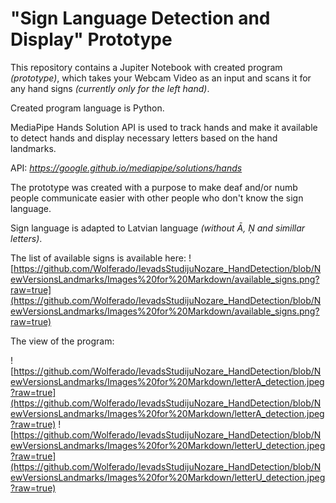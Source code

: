 # "Sign Language Detection and Display" Prototype

This repository contains a Jupiter Notebook with created program _(prototype)_, which takes your Webcam Video as an input and scans it for any hand signs _(currently only for the left hand)_.

Created program language is Python.

MediaPipe Hands Solution API is used to track hands and make it available to detect hands and display necessary letters based on the hand landmarks.

API: _https://google.github.io/mediapipe/solutions/hands_

The prototype was created with a purpose to make deaf and/or numb people communicate easier with other people who don't know the sign language.

Sign language is adapted to Latvian language _(without Ā, Ņ and simillar letters)_.

The list of available signs is available here: ![https://github.com/Wolferado/IevadsStudijuNozare_HandDetection/blob/NewVersionsLandmarks/Images%20for%20Markdown/available_signs.png?raw=true](https://github.com/Wolferado/IevadsStudijuNozare_HandDetection/blob/NewVersionsLandmarks/Images%20for%20Markdown/available_signs.png?raw=true)

The view of the program:

![https://github.com/Wolferado/IevadsStudijuNozare_HandDetection/blob/NewVersionsLandmarks/Images%20for%20Markdown/letterA_detection.jpeg?raw=true](https://github.com/Wolferado/IevadsStudijuNozare_HandDetection/blob/NewVersionsLandmarks/Images%20for%20Markdown/letterA_detection.jpeg?raw=true)
![https://github.com/Wolferado/IevadsStudijuNozare_HandDetection/blob/NewVersionsLandmarks/Images%20for%20Markdown/letterU_detection.jpeg?raw=true](https://github.com/Wolferado/IevadsStudijuNozare_HandDetection/blob/NewVersionsLandmarks/Images%20for%20Markdown/letterU_detection.jpeg?raw=true)
